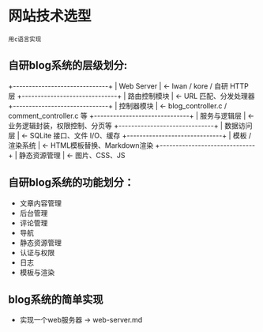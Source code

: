 # 网站技术选型
    用c语言实现
## 自研blog系统的层级划分:
+------------------------------+
|         Web Server          | ← lwan / kore / 自研 HTTP 层
+------------------------------+
|        路由控制模块         | ← URL 匹配、分发处理器
+------------------------------+
|        控制器模块           | ← blog_controller.c / comment_controller.c 等
+------------------------------+
|        服务与逻辑层         | ← 业务逻辑封装，权限控制、分页等
+------------------------------+
|         数据访问层          | ← SQLite 接口、文件 I/O、缓存
+------------------------------+
|        模板 / 渲染系统      | ← HTML模板替换、Markdown渲染
+------------------------------+
|        静态资源管理         | ← 图片、CSS、JS


## 自研blog系统的功能划分：
- 文章内容管理
- 后台管理
- 评论管理
- 导航
- 静态资源管理
- 认证与权限
- 日志
- 模板与渲染

## blog系统的简单实现
- 实现一个web服务器
    -> web-server.md

